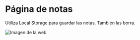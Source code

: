 # Página de notas 
Utiliza Local Storage para guardar las notas. También las borra.

![Imagen de la web](https://luisiblogdeinformatica.com/wp-content/uploads/2020/03/2.png)

